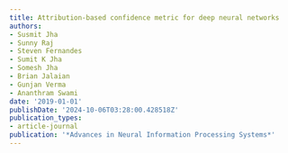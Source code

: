 ```yaml
---
title: Attribution-based confidence metric for deep neural networks
authors:
- Susmit Jha
- Sunny Raj
- Steven Fernandes
- Sumit K Jha
- Somesh Jha
- Brian Jalaian
- Gunjan Verma
- Ananthram Swami
date: '2019-01-01'
publishDate: '2024-10-06T03:28:00.428518Z'
publication_types:
- article-journal
publication: '*Advances in Neural Information Processing Systems*'
---
```

